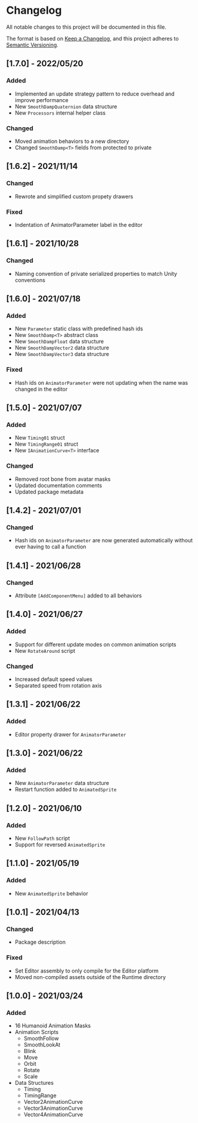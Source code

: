 # Changelog

All notable changes to this project will be documented in this file.

The format is based on [Keep a Changelog](https://keepachangelog.com/en/1.0.0/),
and this project adheres to [Semantic Versioning](https://semver.org/spec/v2.0.0.html).

## [1.7.0] - 2022/05/20

### Added

- Implemented an update strategy pattern to reduce overhead and improve performance
- New `SmoothDampQuaternion` data structure
- New `Processors` internal helper class

### Changed

- Moved animation behaviors to a new directory
- Changed `SmoothDamp<T>` fields from protected to private

## [1.6.2] - 2021/11/14

### Changed

- Rewrote and simplified custom propety drawers

### Fixed

- Indentation of AnimatorParameter label in the editor

## [1.6.1] - 2021/10/28

### Changed

- Naming convention of private serialized properties to match Unity conventions

## [1.6.0] - 2021/07/18

### Added

- New `Parameter` static class with predefined hash ids
- New `SmoothDamp<T>` abstract class
- New `SmoothDampFloat` data structure
- New `SmoothDampVector2` data structure
- New `SmoothDampVector3` data structure

### Fixed

- Hash ids on `AnimatorParameter` were not updating when the name was changed in the editor

## [1.5.0] - 2021/07/07

### Added

- New `Timing01` struct
- New `TimingRange01` struct
- New `IAnimationCurve<T>` interface

### Changed

- Removed root bone from avatar masks
- Updated documentation comments
- Updated package metadata

## [1.4.2] - 2021/07/01

### Changed

- Hash ids on `AnimatorParameter` are now generated automatically without ever having to call a function

## [1.4.1] - 2021/06/28

### Changed

- Attribute `[AddComponentMenu]` added to all behaviors

## [1.4.0] - 2021/06/27

### Added

- Support for different update modes on common animation scripts
- New `RotateAround` script

### Changed

- Increased default speed values
- Separated speed from rotation axis

## [1.3.1] - 2021/06/22

### Added

- Editor property drawer for `AnimatorParameter`

## [1.3.0] - 2021/06/22

### Added

- New `AnimatorParameter` data structure
- Restart function added to `AnimatedSprite`

## [1.2.0] - 2021/06/10

### Added

- New `FollowPath` script
- Support for reversed `AnimatedSprite`

## [1.1.0] - 2021/05/19

### Added

- New `AnimatedSprite` behavior

## [1.0.1] - 2021/04/13

### Changed

- Package description

### Fixed

- Set Editor assembly to only compile for the Editor platform
- Moved non-compiled assets outside of the Runtime directory

## [1.0.0] - 2021/03/24

### Added

- 16 Humanoid Animation Masks
- Animation Scripts
  - SmoothFollow
  - SmoothLookAt
  - Blink
  - Move
  - Orbit
  - Rotate
  - Scale
- Data Structures
  - Timing
  - TimingRange
  - Vector2AnimationCurve
  - Vector3AnimationCurve
  - Vector4AnimationCurve
